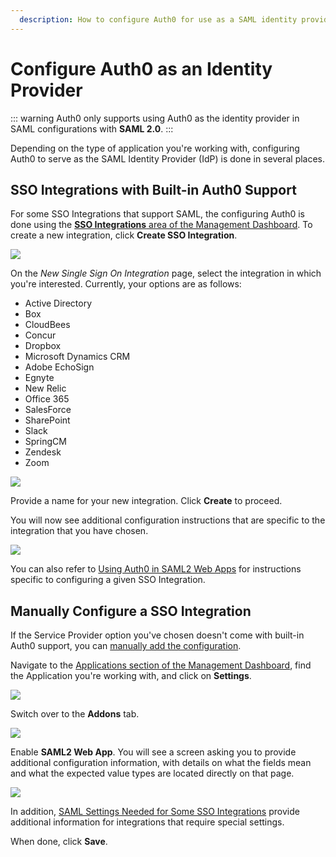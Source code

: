 ```yaml
---
  description: How to configure Auth0 for use as a SAML identity provider
---
```


# Configure Auth0 as an Identity Provider

::: warning
Auth0 only supports using Auth0 as the identity provider in SAML configurations with **SAML 2.0**.
:::

Depending on the type of application you're working with, configuring Auth0 to serve as the SAML Identity Provider (IdP) is done in several places.

## SSO Integrations with Built-in Auth0 Support

For some SSO Integrations that support SAML, the configuring Auth0 is done using the [**SSO Integrations** area of the Management Dashboard](${manage_url}/#/externalapps). To create a new integration, click **Create SSO Integration**.

![](/media/articles/protocols/saml/saml-configuration/sso-integrations.png)

 On the *New Single Sign On Integration* page, select the integration in which you're interested. Currently, your options are as follows:

* Active Directory
* Box
* CloudBees
* Concur
* Dropbox
* Microsoft Dynamics CRM
* Adobe EchoSign
* Egnyte
* New Relic
* Office 365
* SalesForce
* SharePoint
* Slack
* SpringCM
* Zendesk
* Zoom

![](/media/articles/protocols/saml/saml-configuration/sso-integrations-supported.png)

Provide a name for your new integration. Click **Create** to proceed.

You will now see additional configuration instructions that are specific to the integration that you have chosen.

![](/media/articles/protocols/saml/saml-configuration/name-sso-integration.png)

You can also refer to [Using Auth0 in SAML2 Web Apps](/saml2webapp-tutorial) for instructions specific to configuring a given SSO Integration.

## Manually Configure a SSO Integration

If the Service Provider option you've chosen doesn't come with built-in Auth0 support, you can [manually add the configuration](/saml-idp-generic).

Navigate to the [Applications section of the Management Dashboard](${manage_url}/#/applications), find the Application you're working with, and click on **Settings**.

![](/media/articles/protocols/saml/saml-configuration/applications.png)

Switch over to the **Addons** tab.

![](/media/articles/protocols/saml/saml-configuration/add-ons.png)

Enable **SAML2 Web App**. You will see a screen asking you to provide additional configuration information, with details on what the fields mean and what the expected value types are located directly on that page.

![](/media/articles/protocols/saml/saml-configuration/configure-app.png)

In addition, [SAML Settings Needed for Some SSO Integrations](/saml-apps) provide additional information for integrations that require special settings.

When done, click **Save**.

